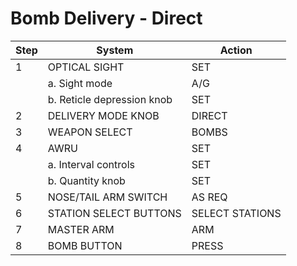 # Bomb Delivery - Direct

| Step | System                     | Action          |
|------|----------------------------|-----------------|
| 1    | OPTICAL SIGHT              | SET             |
|      | a. Sight mode              | A/G             |
|      | b. Reticle depression knob | SET             |
| 2    | DELIVERY MODE KNOB         | DIRECT          |
| 3    | WEAPON SELECT              | BOMBS           |
| 4    | AWRU                       | SET             |
|      | a. Interval controls       | SET             |
|      | b. Quantity knob           | SET             |
| 5    | NOSE/TAIL ARM SWITCH       | AS REQ          |
| 6    | STATION SELECT BUTTONS     | SELECT STATIONS |
| 7    | MASTER ARM                 | ARM             |
| 8    | BOMB BUTTON                | PRESS           |
